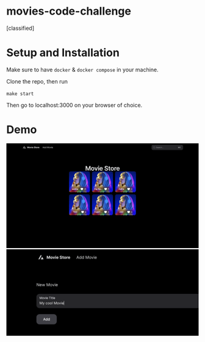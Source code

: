 # movies-code-challenge
[classified]

# Setup and Installation

Make sure to have `docker` & `docker compose` in your machine.

Clone the repo, then run

`make start`

Then go to localhost:3000 on your browser of choice.

# Demo

![demonstration](./demo.png)
![demonstration part two](./demo2.png)
